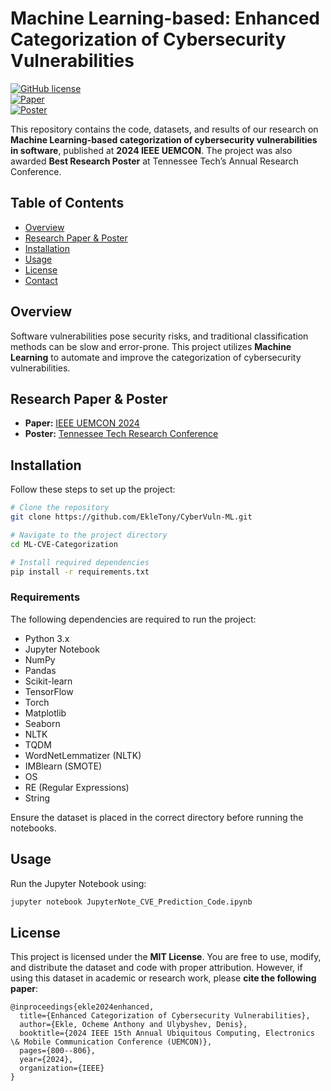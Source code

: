 # Machine Learning-based: Enhanced Categorization of Cybersecurity Vulnerabilities

[![GitHub license](https://img.shields.io/badge/License-MIT-blue.svg)](https://github.com/your-username/your-repo-name/blob/main/LICENSE)  
[![Paper](https://img.shields.io/badge/Paper-PDF-red.svg)](https://ieeexplore.ieee.org/stamp/stamp.jsp?arnumber=10754709)  
[![Poster](https://img.shields.io/badge/Poster-PDF-orange.svg)](https://scholar.google.com/citations?view_op=view_citation&hl=en&user=fk1n8VQAAAAJ&citation_for_view=fk1n8VQAAAAJ:qjMakFHDy7sC)

This repository contains the code, datasets, and results of our research on **Machine Learning-based categorization of cybersecurity vulnerabilities in software**, published at **2024 IEEE UEMCON**. The project was also awarded **Best Research Poster** at Tennessee Tech’s Annual Research Conference.

## Table of Contents
- [Overview](#overview)
- [Research Paper & Poster](#research-paper--poster)
- [Installation](#installation)
- [Usage](#usage)
- [License](#license)
- [Contact](#contact)

## Overview
Software vulnerabilities pose security risks, and traditional classification methods can be slow and error-prone. This project utilizes **Machine Learning** to automate and improve the categorization of cybersecurity vulnerabilities.

## Research Paper & Poster
- **Paper:** [IEEE UEMCON 2024](https://ieeexplore.ieee.org/stamp/stamp.jsp?arnumber=10754709)  
- **Poster:** [Tennessee Tech Research Conference](https://scholar.google.com/citations?view_op=view_citation&hl=en&user=fk1n8VQAAAAJ&citation_for_view=fk1n8VQAAAAJ:qjMakFHDy7sC)

## Installation
Follow these steps to set up the project:
```bash
# Clone the repository
git clone https://github.com/EkleTony/CyberVuln-ML.git

# Navigate to the project directory
cd ML-CVE-Categorization

# Install required dependencies
pip install -r requirements.txt
```

### Requirements
The following dependencies are required to run the project:
- Python 3.x
- Jupyter Notebook
- NumPy
- Pandas
- Scikit-learn
- TensorFlow
- Torch
- Matplotlib
- Seaborn
- NLTK
- TQDM
- WordNetLemmatizer (NLTK)
- IMBlearn (SMOTE)
- OS
- RE (Regular Expressions)
- String

Ensure the dataset is placed in the correct directory before running the notebooks.

## Usage
Run the Jupyter Notebook using:
```bash
jupyter notebook JupyterNote_CVE_Prediction_Code.ipynb
```

## License
This project is licensed under the **MIT License**. You are free to use, modify, and distribute the dataset and code with proper attribution. However, if using this dataset in academic or research work, please **cite the following paper**:

```
@inproceedings{ekle2024enhanced,
  title={Enhanced Categorization of Cybersecurity Vulnerabilities},
  author={Ekle, Ocheme Anthony and Ulybyshev, Denis},
  booktitle={2024 IEEE 15th Annual Ubiquitous Computing, Electronics \& Mobile Communication Conference (UEMCON)},
  pages={800--806},
  year={2024},
  organization={IEEE}
}
```

